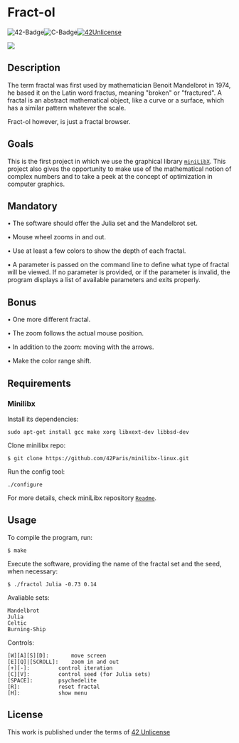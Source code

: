 # Fract-ol

![42-Badge](https://img.shields.io/badge/%C3%89cole-42SP-blue)![C-Badge](https://img.shields.io/badge/Language-C-lightgrey)[![42Unlicense](https://img.shields.io/badge/License-42Unlicense-yellowgreen)](https://github.com/gcamerli/42unlicense)

<img src="https://github.com/dpiza/resources/blob/master/imgs/Widelbrot.gif?raw=true"/>


## Description

The term fractal was first used by mathematician Benoit Mandelbrot in 1974,
he based it on the Latin word fractus, meaning "broken" or "fractured".
A fractal is an abstract mathematical object, like a curve or a surface, which has a similar
pattern whatever the scale.

Fract-ol however, is just a fractal browser.

## Goals

This is the first project in which we use the graphical library [`miniLibX`](https://github.com/42Paris/minilibx-linux).
This project also gives the opportunity to make use of the mathematical notion of complex numbers and to take a peek at the concept of optimization in computer graphics.


## Mandatory

• The software should offer the Julia set and the Mandelbrot set.

• Mouse wheel zooms in and out.

• Use at least a few colors to show the depth of each fractal.

• A parameter is passed on the command line to define what type of fractal will be
viewed. If no parameter is provided, or if the parameter is invalid, the program
displays a list of available parameters and exits properly.


## Bonus

• One more different fractal.

• The zoom follows the actual mouse position.

• In addition to the zoom: moving with the arrows.

• Make the color range shift.


## Requirements

### Minilibx
Install its dependencies:

```
sudo apt-get install gcc make xorg libxext-dev libbsd-dev
```
Clone minilibx repo:
```
$ git clone https://github.com/42Paris/minilibx-linux.git
```
Run the config tool:
```
./configure
```
For more details, check miniLibx repository [`Readme`](https://github.com/42Paris/minilibx-linux).

## Usage

To compile the program, run:

```
$ make
```

Execute the software, providing the name of the fractal set and the seed, when necessary:
```
$ ./fractol Julia -0.73 0.14
```
Avaliable sets:
```
Mandelbrot
Julia
Celtic
Burning-Ship
```
Controls:
```
[W][A][S][D]: 		move screen
[E][Q]|[SCROLL]:	zoom in and out
[+][-]:			control iteration
[C][V]:			control seed (for Julia sets)
[SPACE]:		psychedelite
[R]:			reset fractal
[H]:			show menu
```
## License

This work is published under the terms of [42 Unlicense](https://github.com/gcamerli/42unlicense)
